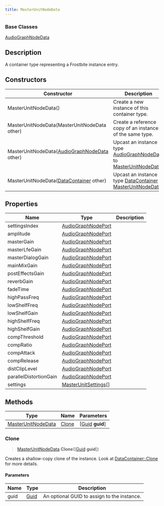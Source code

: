 ```yaml
---
title: MasterUnitNodeData
---
```

### Base Classes

[AudioGraphNodeData](AudioGraphNodeData)

## Description

A container type representing a Frostbite instance entry.

## Constructors

| Constructor                                                                   | Description                                                                                                                 |
| ----------------------------------------------------------------------------- | --------------------------------------------------------------------------------------------------------------------------- |
| MasterUnitNodeData()                                                          | Create a new instance of this container type.                                                                               |
| MasterUnitNodeData(MasterUnitNodeData other)                                  | Create a reference copy of an instance of the same type.                                                                    |
| MasterUnitNodeData([AudioGraphNodeData](AudioGraphNodeData) other)            | Upcast an instance of type [AudioGraphNodeData](AudioGraphNodeData) to [MasterUnitNodeData](MasterUnitNodeData).            |
| MasterUnitNodeData([DataContainer](/vext/ref/shared/class/datacontainer) other) | Upcast an instance of type [DataContainer](/vext/ref/shared/class/datacontainer) to [MasterUnitNodeData](MasterUnitNodeData). |

## Properties

| Name                   | Type                                         | Description |
| ---------------------- | -------------------------------------------- | ----------- |
| settingsIndex          | [AudioGraphNodePort](AudioGraphNodePort)     |             |
| amplitude              | [AudioGraphNodePort](AudioGraphNodePort)     |             |
| masterGain             | [AudioGraphNodePort](AudioGraphNodePort)     |             |
| masterLfeGain          | [AudioGraphNodePort](AudioGraphNodePort)     |             |
| masterDialogGain       | [AudioGraphNodePort](AudioGraphNodePort)     |             |
| mainMixGain            | [AudioGraphNodePort](AudioGraphNodePort)     |             |
| postEffectsGain        | [AudioGraphNodePort](AudioGraphNodePort)     |             |
| reverbGain             | [AudioGraphNodePort](AudioGraphNodePort)     |             |
| fadeTime               | [AudioGraphNodePort](AudioGraphNodePort)     |             |
| highPassFreq           | [AudioGraphNodePort](AudioGraphNodePort)     |             |
| lowShelfFreq           | [AudioGraphNodePort](AudioGraphNodePort)     |             |
| lowShelfGain           | [AudioGraphNodePort](AudioGraphNodePort)     |             |
| highShelfFreq          | [AudioGraphNodePort](AudioGraphNodePort)     |             |
| highShelfGain          | [AudioGraphNodePort](AudioGraphNodePort)     |             |
| compThreshold          | [AudioGraphNodePort](AudioGraphNodePort)     |             |
| compRatio              | [AudioGraphNodePort](AudioGraphNodePort)     |             |
| compAttack             | [AudioGraphNodePort](AudioGraphNodePort)     |             |
| compRelease            | [AudioGraphNodePort](AudioGraphNodePort)     |             |
| distClipLevel          | [AudioGraphNodePort](AudioGraphNodePort)     |             |
| parallelDistortionGain | [AudioGraphNodePort](AudioGraphNodePort)     |             |
| settings               | [MasterUnitSettings](MasterUnitSettings)\[\] |             |

## Methods

| Type                                     | Name            | Parameters                                     |
| ---------------------------------------- | --------------- | ---------------------------------------------- |
| [MasterUnitNodeData](MasterUnitNodeData) | [Clone](#clone) | \[[Guid](/vext/ref/shared/class/guid) **guid**\] |

### Clone

> [MasterUnitNodeData](MasterUnitNodeData) **Clone**(\[[Guid](/vext/ref/shared/class/guid) **guid**\])

Creates a shallow-copy clone of the instance. Look at [DataContainer::Clone](/vext/ref/shared/class/datacontainer#clone) for more details.

#### Parameters

| Name | Type         | Description                                 |
| ---- | ------------ | ------------------------------------------- |
| guid | [Guid](Guid) | An optional GUID to assign to the instance. |
